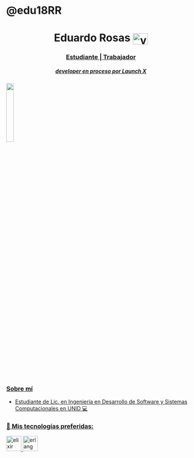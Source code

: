 # @edu18RR

<h1 align="center"> Eduardo Rosas <a href="https://twitter.com/19_erosas" target="blank"><img align="center" src="https://github.com/edu18RR/Eduardo-RR/blob/main/tw.jpg" alt="visual_partner" height="30" width="40" /> </h1>

<h3 align="center"> Estudiante | Trabajador </h3 mexicana 🇲🇽 >

<h5 align="center">developer en proceso por Launch X</h5>
 <img src="https://github.com/edu18RR/Eduardo-RR/blob/main/cohete.png" width="20%"/>
<p>


### Sobre mí

  - Estudiante de Lic. en Ingeniería en Desarrollo de Software y Sistemas Computacionales en UNID 💻
 
<h3 align="left"> 🤩 Mis tecnologías preferidas: </h3>
<p align="left"> <img src="https://github.com/edu18RR/Eduardo-RR/blob/main/logo%20git%20icon.png" alt="elixir" width="40" height="40"/> </a> <img src="https://github.com/edu18RR/Eduardo-RR/blob/main/vs.png" alt="erlang" width="40" height="40"/> </a> </p>
